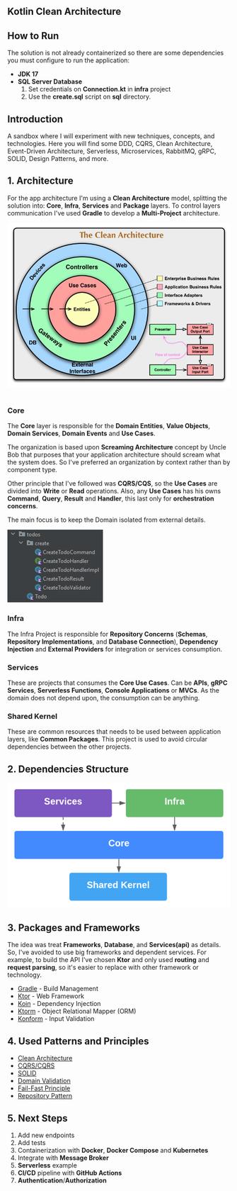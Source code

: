 ## Kotlin Clean Architecture

## How to Run
The solution is not already containerized so there are some dependencies you must configure to run the application:
- **JDK 17**
- **SQL Server Database**
  1. Set credentials on **Connection.kt** in **infra** project
  2. Use the **create.sql** script on **sql** directory.

## Introduction

A sandbox where I will experiment with new techniques, concepts, and technologies. Here you will find some DDD, CQRS, Clean Architecture, Event-Driven Architecture, Serverless, Microservices, RabbitMQ, gRPC, SOLID, Design Patterns, and more.

## 1. Architecture

For the app architecture I'm using a **Clean Architecture** model, splitting the solution into: **Core**, **Infra**, **Services** and **Package** layers. To control layers communication I've used **Gradle** to develop a **Multi-Project** architecture.

![alt text](images/CleanArchitecture.jpg "Clean Architecture by Uncle Bob")
<br>
<br>

### Core
The **Core** layer is responsible for the **Domain Entities**, **Value Objects**, **Domain Services**, **Domain Events** and **Use Cases**.

The organization is based upon **Screaming Architecture** concept by Uncle Bob that purposes that your application architecture should scream what the system does. So I've preferred an organization by context rather than by component type.

Other principle that I've followed was **CQRS/CQS**, so the **Use Cases** are divided into **Write** or **Read** operations. Also, any **Use Cases** has his owns **Command**, **Query**, **Result** and **Handler**, this last only for **orchestration concerns**.

The main focus is to keep the Domain isolated from external details.
<br>

![alt text](images/ScreamingArchitectureStructure.png "Screaming Architecture by Uncle Bob")

### Infra
The Infra Project is responsible for **Repository Concerns** (**Schemas**, **Repository Implementations**, and **Database Connection**), **Dependency Injection** and **External Providers** for integration or services consumption.

### Services
These are projects that consumes the **Core Use Cases**. Can be **APIs**, **gRPC Services**, **Serverless Functions**, **Console Applications** or **MVCs**. As the domain does not depend upon, the consumption can be anything.

### Shared Kernel
These are common resources that needs to be used between application layers, like **Common Packages**. This project is used to avoid circular dependencies between the other projects.

## 2. Dependencies Structure

![alt text](images/Dependencies.png "Dependencies Structure")

## 3. Packages and Frameworks
The idea was treat **Frameworks**, **Database**, and **Services(api)** as details. So, I've avoided to use big frameworks and dependent services. For example, to build the API I've chosen **Ktor** and only used **routing** and **request parsing**, so it's easier to replace with other framework or technology.

- [Gradle](https://gradle.org/) - Build Management
- [Ktor](https://ktor.io/) - Web Framework
- [Koin](https://insert-koin.io/) - Dependency Injection
- [Ktorm](https://www.ktorm.org/) - Object Relational Mapper (ORM)
- [Konform](https://www.konform.io/) - Input Validation

## 4. Used Patterns and Principles
- [Clean Architecture](https://blog.cleancoder.com/uncle-bob/2012/08/13/the-clean-architecture.html)
- [CQRS/CQRS](https://martinfowler.com/bliki/CQRS.html)
- [SOLID](https://blog.cleancoder.com/uncle-bob/2020/10/18/Solid-Relevance.html)
- [Domain Validation](https://martinfowler.com/articles/replaceThrowWithNotification.html)
- [Fail-Fast Principle](https://enterprisecraftsmanship.com/posts/fail-fast-principle/)
- [Repository Pattern](https://docs.microsoft.com/en-us/dotnet/architecture/microservices/microservice-ddd-cqrs-patterns/infrastructure-persistence-layer-design)

## 5. Next Steps
1. Add new endpoints
2. Add tests
3. Containerization with **Docker**, **Docker Compose** and **Kubernetes**
4. Integrate with **Message Broker**
5. **Serverless** example
6. **CI/CD** pipeline with **GitHub Actions**
7. **Authentication**/**Authorization**
